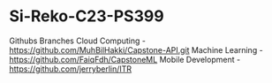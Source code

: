 # Si-Reko-C23-PS399

Githubs Branches
Cloud Computing - https://github.com/MuhBilHakki/Capstone-API.git
Machine Learning - https://github.com/FaiqFdh/CapstoneML
Mobile Development - https://github.com/jerryberlin/ITR
